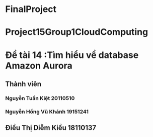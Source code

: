 # FinalProject
# Project15Group1CloudComputing
# Đề tài 14 :Tìm hiểu về database Amazon Aurora
## Thành viên
### Nguyễn Tuấn Kiệt      20110510
### Nguyễn Hồng Vũ Khánh  19151241
##  Điều Thị Diễm Kiều    18110137
